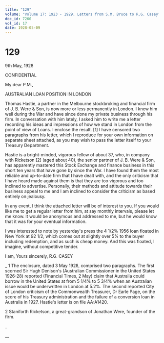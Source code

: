 ```yaml
---
title: "129"
volume: "Volume 17: 1923 - 1929, Letters from S.M. Bruce to R.G. Casey"
doc_id: 7260
vol_id: 17
date: 1928-05-09
---
```


# 129

9th May, 1928

CONFIDENTIAL

My dear P.M.,

AUSTRALIAN LOAN POSITION IN LONDON

Thomas Hastie, a partner in the Melbourne stockbroking and financial firm of J. B. Were &amp; Son, is now more or less permanently in London. I knew him well during the War and have since done my private business through his firm. In conversation with him lately, I asked him to write me a letter recording his ideas and impressions of how we stand in London from the point of view of Loans. I enclose the result. [1] I have censored two paragraphs from his letter, which I reproduce for your own information on separate sheet attached, as you may wish to pass the letter itself to your Treasury Department.

Hastie is a bright-minded, vigorous fellow of about 37, who, in company with Ricketson [2] (aged about 40), the senior partner of J. B. Were &amp; Son, has apparently mastered this Stock Exchange and finance business in this short ten years that have gone by since the War. I have found them the most reliable and up-to-date firm that I have dealt with, and the only criticism that I have heard made against them is that they are too vigorous and too inclined to advertise. Personally, their methods and attitude towards their business appeal to me and I am inclined to consider the criticism as based entirely on jealousy.

In any event, I think the attached letter will be of interest to you. If you would like me to get a regular letter from him, at say monthly intervals, please let me know. It would be anonymous and addressed to me, but he would know that it was for your eventual information.

I was interested to note by yesterday's press the 4 1/2% 1956 loan floated in New York at 92 1/2, which comes out at slightly over 5% to the buyer including redemption, and as such is cheap money. And this was floated, I imagine, without competitive tender.

I am, Yours sincerely, R.G. CASEY 

_ 1 The enclosure, dated 3 May 1928, comprised two paragraphs. The first scorned Sir Hugh Denison's (Australian Commissioner in the United States 1926-28) reported (Financial Times, 2 May) claim that Australia could borrow in the United States at from 5 1/4% to 5 3/4% when an Australian issue would be underwritten in London at 5.2%. The second reported City of London criticism of the Commonwealth Treasurer, Dr Earle Page, on the score of his Treasury administration and the failure of a conversion loan in Australia in 1927. Hastie's letter is on file AA:A1420.

2 Staniforth Ricketson, a great-grandson of Jonathan Were, founder of the firm.

_

__
